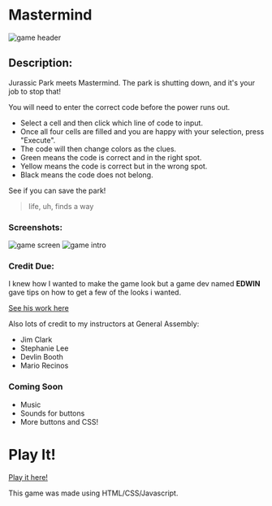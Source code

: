 # Mastermind
![game header](https://imgur.com/0ey3bmS.jpg)

## Description:

Jurassic Park meets Mastermind. The park is shutting down, and it's your job to stop that! 

You will need to enter the correct code before the power runs out.

* Select a cell and then click which line of code to input.
* Once all four cells are filled and you are happy with your selection, press "Execute".
* The code will then change colors as the clues.
 * Green means the code is correct and in the right spot.
 * Yellow means the code is correct but in the wrong spot.
 * Black means the code does not belong.

See if you can save the park!
>life, uh, finds a way



### Screenshots:
![game screen](https://imgur.com/db4nZPl.jpg)
![game intro](https://imgur.com/w1sFbl3.jpg)

### Credit Due:  
I knew how I wanted to make the game look but a game dev named **EDWIN** gave tips on how to get a few of the looks i wanted.

[See his work here](https://dev.to/ekeijl/retro-crt-terminal-screen-in-css-js-4afh)

Also lots of credit to my instructors at General Assembly:
* Jim Clark
* Stephanie Lee
* Devlin Booth
* Mario Recinos

### Coming Soon
* Music
* Sounds for buttons
* More buttons and CSS!

# Play It!

[Play it here!](https://polarbexar.github.io/Mastermind-/)

This game was made using HTML/CSS/Javascript.


